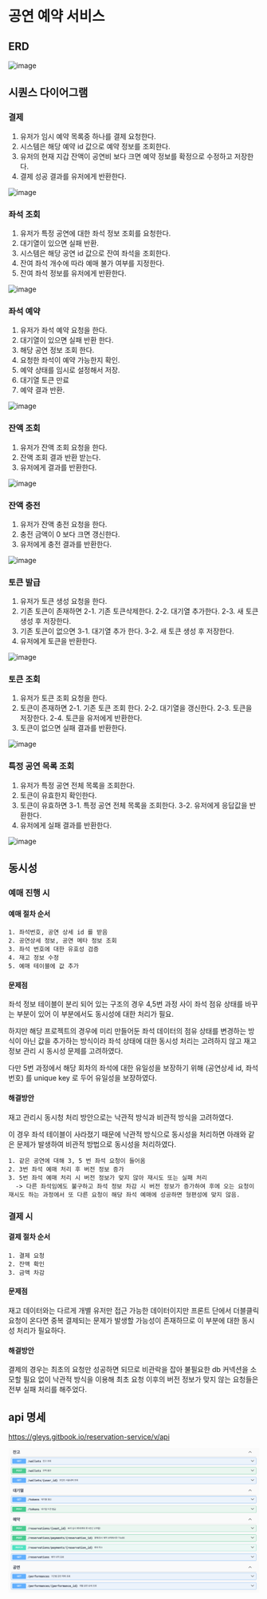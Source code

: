 # 공연 예약 서비스

## ERD
![image](https://github.com/gleys/performance_reservation_service/assets/26499296/c2a21bd2-8eff-4c19-bc69-0139dfcce20c)

## 시퀀스 다이어그램

### 결제
1. 유저가 임시 예약 목록중 하나를 결제 요청한다.
2. 시스템은 해당 예약 id 값으로 예약 정보를 조회한다.
3. 유저의 현재 지갑 잔액이 공연비 보다 크면 예약 정보를 확정으로 수정하고 저장한다.
4. 결제 성공 결과를 유저에게 반환한다.

![image](https://github.com/gleys/performance_reservation_service/assets/26499296/9c329cc3-4caf-49f2-9b27-3dc276105910)

### 좌석 조회
1. 유저가 특정 공연에 대한 좌석 정보 조회를 요청한다.
2. 대기열이 있으면 실패 반환.
3. 시스템은 해당 공연 id 값으로 잔여 좌석을 조회한다.
4. 잔여 좌석 개수에 따라 예매 불가 여부를 지정한다.
5. 잔여 좌석 정보를 유저에게 반환한다.

![image](https://github.com/gleys/performance_reservation_service/assets/26499296/dd64a856-c1af-40f0-aaf1-556916e0ca24)

### 좌석 예약
1. 유저가 좌석 예약 요청을 한다.
2. 대기열이 있으면 실패 반환 한다.
3. 해당 공연 정보 조회 한다.
4. 요청한 좌석이 예약 가능한지 확인.
5. 예약 상태를 임시로 설정해서 저장.
6. 대기열 토큰 만료
7. 예약 결과 반환.

![image](https://github.com/gleys/performance_reservation_service/assets/26499296/fbf7e400-0b37-466c-9909-d221ea695bf7)

### 잔액 조회
1. 유저가 잔액 조회 요청을 한다.
2. 잔액 조회 결과 반환 받는다.
3. 유저에게 결과를 반환한다.

![image](https://github.com/gleys/performance_reservation_service/assets/26499296/044fa309-4d7e-40ac-bdf1-0874093f956a)

### 잔액 충전
1. 유저가 잔액 충전 요청을 한다.
2. 충전 금액이 0 보다 크면 갱신한다.
3. 유저에게 충전 결과를 반환한다.

![image](https://github.com/gleys/performance_reservation_service/assets/26499296/18bf618f-7808-4a50-b106-381c712caba1)

### 토큰 발급
1. 유저가 토큰 생성 요청을 한다.
2. 기존 토큰이 존재하면
      2-1. 기존 토큰삭제한다.
      2-2. 대기열 추가한다.
      2-3. 새 토큰 생성 후 저장한다.
3. 기존 토큰이 없으면
      3-1. 대기열 추가 한다.
      3-2. 새 토큰 생성 후 저장한다.
4. 유저에게 토큰을 반환한다.

![image](https://github.com/gleys/performance_reservation_service/assets/26499296/09487e22-ea9d-4570-ac51-ed93a0e75608)

### 토큰 조회
1. 유저가 토큰 조회 요청을 한다.
2. 토큰이 존재하면
   2-1. 기존 토큰 조회 한다.
   2-2. 대기열을 갱신한다.
   2-3. 토큰을 저장한다.
   2-4. 토큰을 유저에게 반환한다.
3. 토큰이 없으면 실패 결과를 반환한다.

![image](https://github.com/gleys/performance_reservation_service/assets/26499296/25a5d6b6-999a-41e5-a3fe-b7d850f5208f)

### 특정 공연 목록 조회
1. 유저가 특정 공연 전체 목록을 조회한다.
2. 토큰이 유효한지 확인한다.
3. 토큰이 유효하면
   3-1. 특정 공연 전체 목록을 조회한다.
   3-2. 유저에게 응답값을 반환한다.
4. 유저에게 실패 결과를 반환한다.

![image](https://github.com/gleys/performance_reservation_service/assets/26499296/c40208bf-f26e-4f82-9cae-fef9120cd0bf)

## 동시성
### 예매 진행 시

#### 예매 절차 순서
    1. 좌석번호, 공연 상세 id 를 받음
    2. 공연상세 정보, 공연 메타 정보 조회
    3. 좌석 번호에 대한 유효성 검증
    4. 재고 정보 수정
    5. 예매 테이블에 값 추가

#### 문제점
좌석 정보 테이블이 분리 되어 있는 구조의 경우 4,5번 과정 사이 좌석 점유 상태를 바꾸는 부분이 있어 이 부분에서도
동시성에 대한 처리가 필요.

하지만 해당 프로젝트의 경우에 미리 만들어둔 좌석 데이터의 점유 상태를 변경하는 방식이 아닌 값을 추가하는 방식이라 좌석 상태에 대한 동시성 처리는 고려하지 않고 재고 정보 관리 시 동시성 문제를 고려하였다.

다만 5번 과정에서 해당 회차의 좌석에 대한 유일성을 보장하기 위해 (공연상세 id, 좌석번호) 를 unique key 로 두어 유일성을 보장하였다. 

#### 해결방안
재고 관리시 동시청 처리 방안으로는 낙관적 방식과 비관적 방식을 고려하였다.

이 경우 좌석 테이블이 사라졌기 때문에 낙관적 방식으로 동시성을 처리하면 아래와 같은 문제가 발생하여 비관적 방법으로 동시성을 처리하였다.

    1. 같은 공연에 대해 3, 5 번 좌석 요청이 들어옴
    2. 3번 좌석 예매 처리 후 버전 정보 증가
    3. 5번 좌석 예매 처리 시 버전 정보가 맞지 않아 재시도 또는 실패 처리
      -> 다른 좌석임에도 불구하고 좌석 정보 차감 시 버전 정보가 증가하여 후에 오는 요청이 재시도 하는 과정에서 또 다른 요청이 해당 좌석 예매에 성공하면 형편성에 맞지 않음.


### 결제 시
#### 결제 절차 순서
    1. 결제 요청
    2. 잔액 확인
    3. 금액 차감

#### 문제점
재고 데이터와는 다르게 개별 유저만 접근 가능한 데이터이지만 프론트 단에서 더블클릭 요청이 온다면 중복 결제되는 문제가 발생할 가능성이 존재하므로 이 부분에 대한 동시성 처리가 필요하다.

#### 해결방안
결제의 경우는 최초의 요청만 성공하면 되므로 비관락을 잡아 불필요한 db 커넥션을 소모할 필요 없이 낙관적 방식을 이용해 최초 요청 이후의 버전 정보가 맞지 않는 요청들은 전부 실패 처리를 해주었다.

## api 명세
https://gleys.gitbook.io/reservation-service/v/api

![img_1.png](img_1.png)
